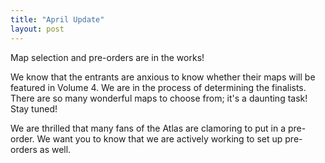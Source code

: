 ```yaml
---
title: "April Update"
layout: post
---
```


Map selection and pre-orders are in the works!

We know that the entrants are anxious to know whether their maps will be featured in Volume 4. We are in the process of determining the finalists. There are so many wonderful maps to choose from; it's a daunting task! Stay tuned! 

We are thrilled that many fans of the Atlas are clamoring to put in a pre-order. We want you to know that we are actively working to set up pre-orders as well. 
